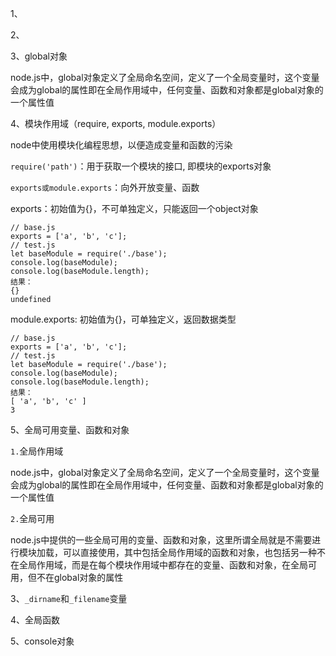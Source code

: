1、



2、



3、global对象

node.js中，global对象定义了全局命名空间，定义了一个全局变量时，这个变量会成为global的属性即在全局作用域中，任何变量、函数和对象都是global对象的一个属性值





4、模块作用域（require, exports, module.exports）

node中使用模块化编程思想，以便造成变量和函数的污染

`require('path')`：用于获取一个模块的接口, 即模块的exports对象

`exports或module.exports`：向外开放变量、函数

exports：初始值为{}，不可单独定义，只能返回一个object对象

```
// base.js
exports = ['a', 'b', 'c'];
// test.js
let baseModule = require('./base');
console.log(baseModule);
console.log(baseModule.length);
结果：
{}
undefined
```

module.exports: 初始值为{}，可单独定义，返回数据类型

```
// base.js
exports = ['a', 'b', 'c'];
// test.js
let baseModule = require('./base');
console.log(baseModule);
console.log(baseModule.length);
结果：
[ 'a', 'b', 'c' ]
3
```

5、全局可用变量、函数和对象

`1.`全局作用域

node.js中，global对象定义了全局命名空间，定义了一个全局变量时，这个变量会成为global的属性即在全局作用域中，任何变量、函数和对象都是global对象的一个属性值

`2.`全局可用

node.js中提供的一些全局可用的变量、函数和对象，这里所谓全局就是不需要进行模块加载，可以直接使用，其中包括全局作用域的函数和对象，也包括另一种不在全局作用域，而是在每个模块作用域中都存在的变量、函数和对象，在全局可用，但不在global对象的属性

3、`_dirname`和`_filename`变量

4、全局函数

5、console对象